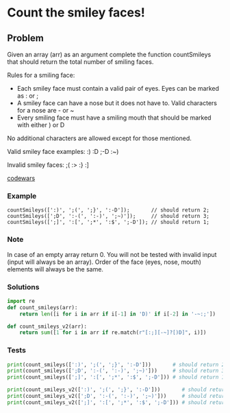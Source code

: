# Count the smiley faces!
## Problem

Given an array (arr) as an argument complete the function countSmileys that should return the total number of smiling faces.

Rules for a smiling face:

*  Each smiley face must contain a valid pair of eyes. Eyes can be marked as : or ;
* A smiley face can have a nose but it does not have to. Valid characters for a nose are - or ~
* Every smiling face must have a smiling mouth that should be marked with either ) or D

No additional characters are allowed except for those mentioned.

Valid smiley face examples: :) :D ;-D :~)

Invalid smiley faces: ;( :> :} :]

[codewars](https://www.codewars.com/kata/583203e6eb35d7980400002a)

### Example
```
countSmileys([':)', ';(', ';}', ':-D']);       // should return 2;
countSmileys([';D', ':-(', ':-)', ';~)']);     // should return 3;
countSmileys([';]', ':[', ';*', ':$', ';-D']); // should return 1;
```

### Note
In case of an empty array return 0. You will not be tested with invalid input (input will always be an array). Order of the face (eyes, nose, mouth) elements will always be the same.

### Solutions
```python
import re
def count_smileys(arr):
    return len([i for i in arr if i[-1] in 'D)' if i[-2] in '-~:;'])

def count_smileys_v2(arr):
    return sum([1 for i in arr if re.match(r"[:;][-~]?[)D]", i)])
```

### Tests
```python
print(count_smileys([':)', ';(', ';}', ':-D']))       # should return 2;
print(count_smileys([';D', ':-(', ':-)', ';~)']))     # should return 3;
print(count_smileys([';]', ':[', ';*', ':$', ';-D'])) # should return 1;

print(count_smileys_v2([':)', ';(', ';}', ':-D']))       # should return 2;
print(count_smileys_v2([';D', ':-(', ':-)', ';~)']))     # should return 3;
print(count_smileys_v2([';]', ':[', ';*', ':$', ';-D'])) # should return 1;
```
